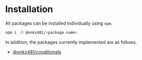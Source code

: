 # Installation

All packages can be installed individually using `npm`.

```bash
npm i -D @onkz481/<package name>
```

In addition, the packages currently implemented are as follows.

- [@onkz481/conditionals](../category/conditionals)

